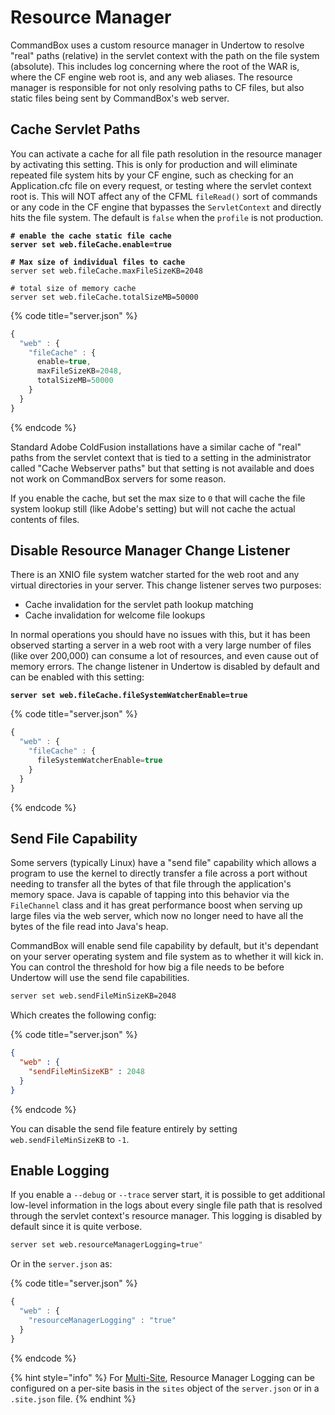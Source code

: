 # Resource Manager

CommandBox uses a custom resource manager in Undertow to resolve "real" paths (relative) in the servlet context with the path on the file system (absolute).  This includes log concerning where the root of the WAR is, where the CF engine web root is, and any web aliases.  The resource manager is responsible for not only resolving paths to CF files, but also static files being sent by CommandBox's web server.

## Cache Servlet Paths

You can activate a cache for all file path resolution in the resource manager by activating this setting.  This is only for production and will eliminate repeated file system hits by your CF engine, such as checking for an Application.cfc file on every request, or testing where the servlet context root is.  This will NOT affect any of the CFML `fileRead()` sort of commands or any code in the CF engine that bypasses the `ServletContext` and directly hits the file system.  The default is `false` when the `profile` is not production.

<pre class="language-bash"><code class="lang-bash"><strong># enable the cache static file cache
</strong><strong>server set web.fileCache.enable=true
</strong><strong>
</strong><strong># Max size of individual files to cache
</strong>server set web.fileCache.maxFileSizeKB=2048

# total size of memory cache
server set web.fileCache.totalSizeMB=50000
</code></pre>

{% code title="server.json" %}
```javascript
{
  "web" : {
    "fileCache" : {
      enable=true,
      maxFileSizeKB=2048,
      totalSizeMB=50000
    }
  }
}
```
{% endcode %}

Standard Adobe ColdFusion installations have a similar cache of "real" paths from the servlet context that is tied to a setting in the administrator called "Cache Webserver paths" but that setting is not available and does not work on CommandBox servers for some reason.

If you enable the cache, but set the max size to `0` that will cache the file system lookup still (like Adobe's setting) but will not cache the actual contents of files.

## Disable Resource Manager Change Listener

There is an XNIO file system watcher started for the web root and any virtual directories in your server. This change listener serves two purposes:

* Cache invalidation for the servlet path lookup matching
* Cache invalidation for welcome file lookups

In normal operations you should have no issues with this, but it has been observed starting a server in a web root with a very large number of files (like over 200,000) can consume a lot of resources, and even cause out of memory errors.  The change listener in Undertow is disabled by default and can be enabled with this setting:

<pre class="language-bash"><code class="lang-bash"><strong>server set web.fileCache.fileSystemWatcherEnable=true
</strong></code></pre>

{% code title="server.json" %}
```javascript
{
  "web" : {
    "fileCache" : {
      fileSystemWatcherEnable=true
    }
  }
}
```
{% endcode %}

## Send File Capability

Some servers (typically Linux) have a "send file" capability which allows a program to use the kernel to directly transfer a file across a port without needing to transfer all the bytes of that file through the application's memory space.  Java is capable of tapping into this behavior via the `FileChannel` class and it has great performance boost when serving up large files via the web server, which now no longer need to have all the bytes of the file read into Java's heap.&#x20;

CommandBox will enable send file capability by default, but it's dependant on your server operating system and file system as to whether it will kick in.  You can control the threshold for how big a file needs to be before Undertow will use the send file capabilities.

```bash
server set web.sendFileMinSizeKB=2048
```

Which creates the following config:

{% code title="server.json" %}
```json
{
  "web" : {
    "sendFileMinSizeKB" : 2048
  }
}
```
{% endcode %}

You can disable the send file feature entirely by setting `web.sendFileMinSizeKB` to `-1`.

## Enable Logging

If you enable a `--debug` or `--trace` server start, it is possible to get additional low-level information in the logs about every single file path that is resolved through the servlet context's resource manager.  This logging is disabled by default since it is quite verbose.

```bash
server set web.resourceManagerLogging=true"
```

Or in the `server.json` as:

{% code title="server.json" %}
```javascript
{
  "web" : {
    "resourceManagerLogging" : "true"
  }
}
```
{% endcode %}

{% hint style="info" %}
For [Multi-Site](../multi-site-support/), Resource Manager Logging can be configured on a per-site basis in the `sites` object of the `server.json` or in a `.site.json` file.
{% endhint %}
